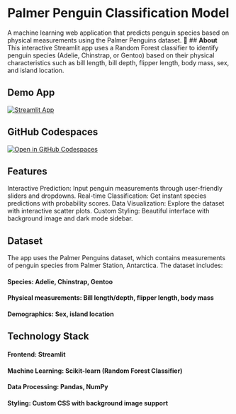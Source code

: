
# Palmer Penguin Classification Model
A machine learning web application that predicts penguin species based on physical measurements using the Palmer Penguins dataset.
🐧 ## **About**
This interactive Streamlit app uses a Random Forest classifier to identify penguin species (Adelie, Chinstrap, or Gentoo) based on their physical characteristics such as bill length, bill depth, flipper length, body mass, sex, and island location.

## Demo App

[![Streamlit App](https://static.streamlit.io/badges/streamlit_badge_black_white.svg)](https://machinelearningapp2lss.streamlit.app/)

## GitHub Codespaces

[![Open in GitHub Codespaces](https://github.com/codespaces/badge.svg)](https://codespaces.new/streamlit/app-starter-kit?quickstart=1)

## Features

Interactive Prediction: Input penguin measurements through user-friendly sliders and dropdowns.
Real-time Classification: Get instant species predictions with probability scores.
Data Visualization: Explore the dataset with interactive scatter plots.
Custom Styling: Beautiful interface with background image and dark mode sidebar.

## Dataset
The app uses the Palmer Penguins dataset, which contains measurements of penguin species from Palmer Station, Antarctica. The dataset includes:

#### Species: Adelie, Chinstrap, Gentoo
#### Physical measurements: Bill length/depth, flipper length, body mass
#### Demographics: Sex, island location

## Technology Stack

#### Frontend: Streamlit
#### Machine Learning: Scikit-learn (Random Forest Classifier)
#### Data Processing: Pandas, NumPy
#### Styling: Custom CSS with background image support

